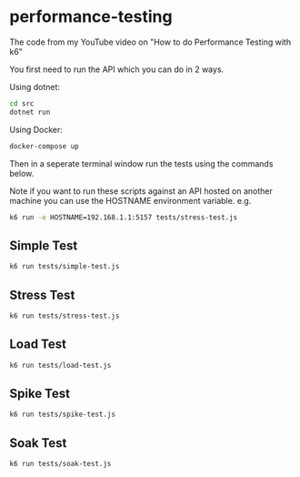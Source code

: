 # performance-testing
The code from my YouTube video on "How to do Performance Testing with k6"

You first need to run the API which you can do in 2 ways.

Using dotnet:
```sh
cd src
dotnet run
```

Using Docker:
```sh
docker-compose up
```

Then in a seperate terminal window run the tests using the commands below.

Note if you want to run these scripts against an API hosted on another machine you can use the HOSTNAME environment variable. e.g.

```sh
k6 run -e HOSTNAME=192.168.1.1:5157 tests/stress-test.js
```

## Simple Test
```sh
k6 run tests/simple-test.js
```

## Stress Test
```sh
k6 run tests/stress-test.js
```

## Load Test
```sh
k6 run tests/load-test.js
```

## Spike Test
```sh
k6 run tests/spike-test.js
```

## Soak Test
```sh
k6 run tests/soak-test.js
```